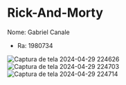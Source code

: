 # Rick-And-Morty
Nome: Gabriel Canale
- Ra: 1980734

  
![Captura de tela 2024-04-29 224626](https://github.com/GabrielCanale/rickandmorty/assets/132526474/61438c27-31a2-4b81-8f2f-c10b2064f876)
![Captura de tela 2024-04-29 224703](https://github.com/GabrielCanale/rickandmorty/assets/132526474/d98055fc-b490-4727-82c9-3c5a95b3ec65)
![Captura de tela 2024-04-29 224714](https://github.com/GabrielCanale/rickandmorty/assets/132526474/2c187181-4a1b-4d6d-ac25-168fb93dac8c)
